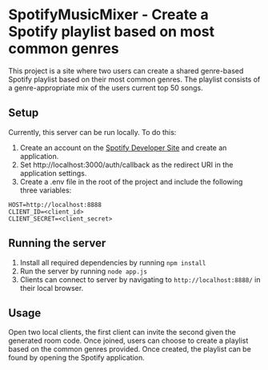 # SpotifyMusicMixer - Create a Spotify playlist based on most common genres
This project is a site where two users can create a shared genre-based Spotify playlist based on their most common genres. The playlist consists of a genre-appropriate mix of the users current top 50 songs.
## Setup
Currently, this server can be run locally. To do this:
1. Create an account on the [Spotify Developer Site](https://developer.spotify.com/dashboard/) and create an application.
2. Set http://localhost:3000/auth/callback as the redirect URI in the application settings.
3. Create a .env file in the root of the project and include the following three variables:
````
HOST=http://localhost:8888
CLIENT_ID=<client_id>
CLIENT_SECRET=<client_secret>
````
## Running the server
1. Install all required dependencies by running `npm install`
2. Run the server by running `node app.js`
3. Clients can connect to server by navigating to `http://localhost:8888/` in their local browser.
## Usage
Open two local clients, the first client can invite the second given the generated room code. Once joined, users can choose to create a playlist based on the common genres provided. Once created, the playlist can be found by opening the Spotify application.

